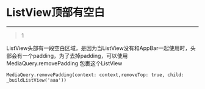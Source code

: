 # ListView顶部有空白

___



> 1

ListView头部有一段空白区域，是因为当ListView没有和AppBar一起使用时，头部会有一个padding，为了去掉padding，可以使用MediaQuery.removePadding 包裹这个ListView

`MediaQuery.removePadding(context: context,removeTop: true, child: _buildListView('aaa'))`





